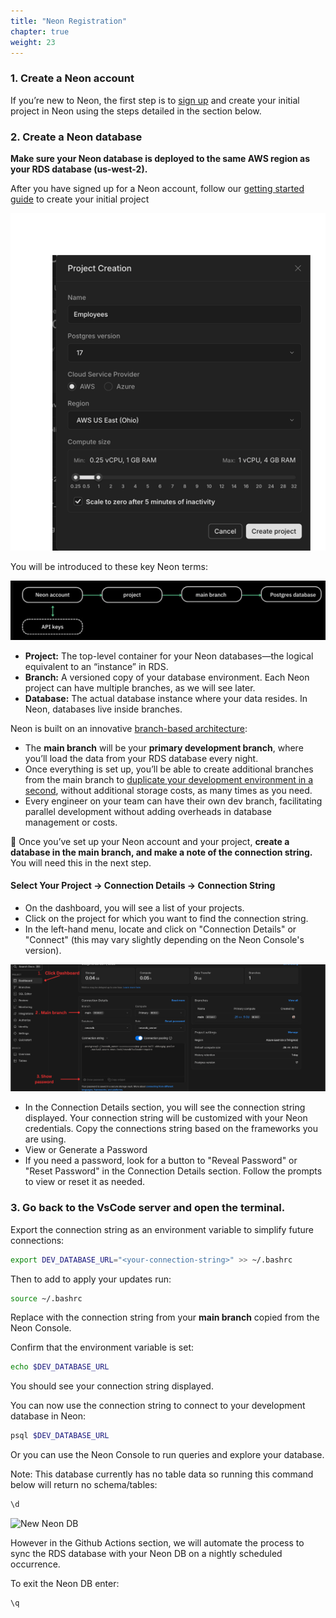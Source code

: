 ```yaml
---
title: "Neon Registration"
chapter: true
weight: 23
---
```


### 1. Create a Neon account

If you’re new to Neon, the first step is to [sign up](https://console.neon.tech/signup) and create your initial project in Neon using the steps detailed in the section below.

### 2. Create a Neon database 

**Make sure your Neon database is deployed to the same AWS region as your RDS database (us-west-2).**

After you have signed up for a Neon account, follow our [getting started guide](https://neon.tech/docs/get-started-with-neon/signing-up) to create your initial project

![Neon Project Creation](/images/neon-project-creation.png)

You will be introduced to these key Neon terms:

![Neon Object Hierarchy](/images/Neondatabasedr.png)

- **Project:** The top-level container for your Neon databases—the logical equivalent to an “instance” in RDS.
- **Branch:** A versioned copy of your database environment. Each Neon project can have multiple branches, as we will see later.
- **Database:** The actual database instance where your data resides. In Neon, databases live inside branches.

Neon is built on an innovative [branch-based architecture](https://neon.tech/docs/introduction/branching):

- The **main branch** will be your **primary development branch**, where you’ll load the data from your RDS database every night.
- Once everything is set up, you’ll be able to create additional branches from the main branch to [duplicate your development environment in a second](https://neon.tech/blog/how-to-copy-large-postgres-databases-in-seconds), without additional storage costs, as many times as you need.
- Every engineer on your team can have their own dev branch, facilitating parallel development without adding overheads in database management or costs.

🚨 Once you’ve set up your Neon account and your project, **create a database in the main branch, and make a note of the connection string.** You will need this in the next step.

#### Select Your Project -> Connection Details -> Connection String

- On the dashboard, you will see a list of your projects.
- Click on the project for which you want to find the connection string. 
- In the left-hand menu, locate and click on "Connection Details" or "Connect" (this may vary slightly depending on the Neon Console's version).

![Neon Connection Details](/images/Click_Dashboard.png)

- In the Connection Details section, you will see the connection string displayed. Your connection string will be customized with your Neon credentials. Copy the connections string based on the frameworks you are using.
-  View or Generate a Password 
-  If you need a password, look for a button to "Reveal Password" or "Reset Password" in the Connection Details section. Follow the prompts to view or reset it as needed.

### 3. Go back to the VsCode server and open the terminal.

Export the connection string as an environment variable to simplify future connections:

```bash
export DEV_DATABASE_URL="<your-connection-string>" >> ~/.bashrc
```

Then to add to apply your updates run:

```bash
source ~/.bashrc
```




Replace <your-connection-string> with the connection string from your <b> main branch</b> copied from the Neon Console. 

Confirm that the environment variable is set:

```bash
echo $DEV_DATABASE_URL
```

You should see your connection string displayed.

You can now use the connection string to connect to your development database in Neon:
```bash
psql $DEV_DATABASE_URL
```

Or you can use the Neon Console to run queries and explore your database.

Note: This database currently has no table data so running this command below will return no schema/tables: 
```sql
\d
```
![New Neon DB](/images/new-neon-db.png)

However in the Github Actions section, we will automate the process to sync the RDS database with your Neon DB on a nightly scheduled occurrence.


To exit the Neon DB enter:
```sql
\q
```

